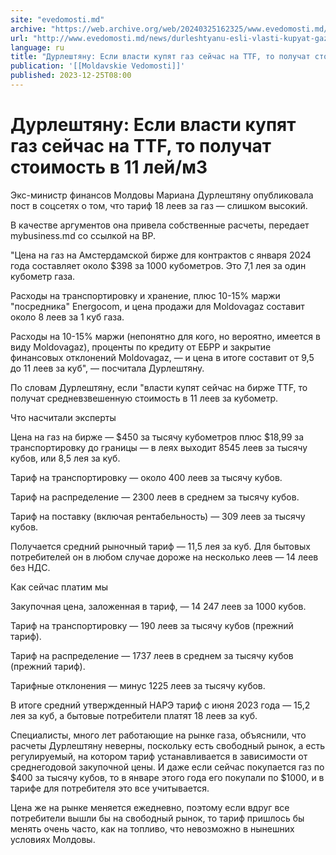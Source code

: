 ```yaml
---
site: "evedomosti.md"
archive: "https://web.archive.org/web/20240325162325/www.evedomosti.md/news/durleshtyanu-esli-vlasti-kupyat-gaz-sejchas-na-ttf-poluchat"
url: "http://www.evedomosti.md/news/durleshtyanu-esli-vlasti-kupyat-gaz-sejchas-na-ttf-poluchat"
language: ru
title: "Дурлештяну: Если власти купят газ сейчас на TTF, то получат стоимость в 11 лей/м3"
publication: '[[Moldavskie Vedomosti]]'
published: 2023-12-25T08:00
---
```


# Дурлештяну: Если власти купят газ сейчас на TTF, то получат стоимость в 11 лей/м3

Экс-министр финансов Молдовы Мариана Дурлештяну опубликовала пост в соцсетях о том, что тариф 18 леев за газ — слишком высокий.

В качестве аргументов она привела собственные расчеты, передает mybusiness.md со ссылкой на ВР.

"Цена на газ на Амстердамской бирже для контрактов с января 2024 года составляет около $398 за 1000 кубометров. Это 7,1 лея за один кубометр газа.

Расходы на транспортировку и хранение, плюс 10-15% маржи "посредника" Energocom, и цена продажи для Moldovagaz составит около 8 леев за 1 куб газа.

Расходы на 10-15% маржи (непонятно для кого, но вероятно, имеется в виду Moldovagaz), проценты по кредиту от ЕБРР и закрытие финансовых отклонений Moldovagaz, — и цена в итоге составит от 9,5 до 11 леев за куб", — посчитала Дурлештяну.

По словам Дурлештяну, если "власти купят сейчас на бирже TTF, то получат средневзвешенную стоимость в 11 леев за кубометр.

Что насчитали эксперты

Цена на газ на бирже — $450 за тысячу кубометров плюс $18,99 за транспортировку до границы — в леях выходит 8545 леев за тысячу кубов, или 8,5 лея за куб.

Тариф на транспортировку — около 400 леев за тысячу кубов.

Тариф на распределение — 2300 леев в среднем за тысячу кубов.

Тариф на поставку (включая рентабельность) — 309 леев за тысячу кубов.

Получается средний рыночный тариф — 11,5 лея за куб. Для бытовых потребителей он в любом случае дороже на несколько леев — 14 леев без НДС.

Как сейчас платим мы

Закупочная цена, заложенная в тариф, — 14 247 леев за 1000 кубов.

Тариф на транспортировку — 190 леев за тысячу кубов (прежний тариф).

Тариф на распределение — 1737 леев в среднем за тысячу кубов (прежний тариф).

Тарифные отклонения — минус 1225 леев за тысячу кубов.

В итоге средний утвержденный НАРЭ тариф с июня 2023 года — 15,2 лея за куб, а бытовые потребители платят 18 леев за куб.

Специалисты, много лет работающие на рынке газа, объяснили, что расчеты Дурлештяну неверны, поскольку есть свободный рынок, а есть регулируемый, на котором тариф устанавливается в зависимости от среднегодовой закупочной цены. И даже если сейчас покупается газ по $400 за тысячу кубов, то в январе этого года его покупали по $1000, и в тарифе для потребителя это все учитывается.

Цена же на рынке меняется ежедневно, поэтому если вдруг все потребители вышли бы на свободный рынок, то тариф пришлось бы менять очень часто, как на топливо, что невозможно в нынешних условиях Молдовы. 
